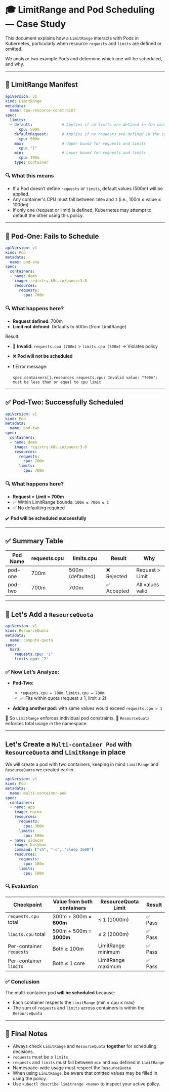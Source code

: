 # 🎓 LimitRange and Pod Scheduling — Case Study

This document explains how a `LimitRange` interacts with Pods in Kubernetes, particularly when resource `requests` and `limits` are defined or omitted.

We analyze two example Pods and determine which one will be scheduled, and why.

---

## 📜 LimitRange Manifest

```yaml
apiVersion: v1
kind: LimitRange
metadata:
  name: cpu-resource-constraint
spec:
  limits:
  - default:             # Applies if no limits are defined in the container
      cpu: 500m
    defaultRequest:      # Applies if no requests are defined in the container
      cpu: 500m
    max:                 # Upper bound for requests and limits
      cpu: "1"
    min:                 # Lower bound for requests and limits
      cpu: 100m
    type: Container
```

### 🔍 What this means
- If a Pod doesn’t define `requests` or `limits`, default values (500m) will be applied.
- Any container's CPU must fall between `100m` and `1` (i.e., 100m ≤ value ≤ 1000m).
- If only one (request or limit) is defined, Kubernetes may attempt to default the other using this policy.

---

## 🧪 Pod-One: Fails to Schedule

```yaml
apiVersion: v1
kind: Pod
metadata:
  name: pod-one
spec:
  containers:
  - name: demo
    image: registry.k8s.io/pause:3.8
    resources:
      requests:
        cpu: 700m
```

### 🔍 What happens here?
- **Request defined**: 700m
- **Limit not defined**: Defaults to 500m (from LimitRange)

Result:
- 🚫 **Invalid**: `requests.cpu (700m)` > `limits.cpu (500m)` → Violates policy
- ❌ **Pod will not be scheduled**
- ❗ Error message:
  
  ```
  spec.containers[].resources.requests.cpu: Invalid value: "700m": must be less than or equal to cpu limit
  ```

---

## ✅ Pod-Two: Successfully Scheduled

```yaml
apiVersion: v1
kind: Pod
metadata:
  name: pod-two
spec:
  containers:
  - name: demo
    image: registry.k8s.io/pause:3.8
    resources:
      requests:
        cpu: 700m
      limits:
        cpu: 700m
```

### 🔍 What happens here?
- **Request = Limit = 700m**
- ✅ Within LimitRange bounds: `100m ≤ 700m ≤ 1`
- ✅ No defaulting required

✔️ **Pod will be scheduled successfully**

---

## ✅ Summary Table

| Pod Name | requests.cpu | limits.cpu | Result | Why |
|----------|--------------|------------|--------|-----|
| pod-one  | 700m         | 500m (defaulted) | ❌ Rejected | Request > Limit |
| pod-two  | 700m         | 700m       | ✅ Accepted | All values valid |

---

## 🔄 Let's Add a `ResourceQuota`

```yaml
apiVersion: v1
kind: ResourceQuota
metadata:
  name: compute-quota
spec:
  hard:
    requests.cpu: "1"
    limits.cpu: "2"
```

### ✅ Now Let’s Analyze:

- **Pod-Two:**
  - `requests.cpu = 700m`, `limits.cpu = 700m`
  - ✅ Fits within quota (request ≤ 1, limit ≤ 2)

- **Adding another pod:** with same values would exceed `requests.cpu > 1`

📌 So `LimitRange` enforces individual pod constraints.
📌 `ResourceQuota` enforces total usage in the namespace.

---

## Let's Create a `Multi-container Pod` with `ResourceQuota` and `LimitRange` in place

We will create a pod with two containers, keeping in mind `LimitRange` and `ResourceQuota` we created earlier.

```yaml
apiVersion: v1
kind: Pod
metadata:
  name: multi-container-pod
spec:
  containers:
  - name: app
    image: nginx
    resources:
      requests:
        cpu: 300m
      limits:
        cpu: 500m
  - name: sidecar
    image: busybox
    command: ["sh", "-c", "sleep 3600"]
    resources:
      requests:
        cpu: 300m
      limits:
        cpu: 500m
```

### 🔍 Evaluation

| Checkpoint                  | Value from both containers   | ResourceQuota Limit | Result   |
|----------------------------|-------------------------------|----------------------|----------|
| `requests.cpu` total       | 300m + 300m = **600m**        | ≤ 1 (1000m)          | ✅ Pass  |
| `limits.cpu` total         | 500m + 500m = **1000m**       | ≤ 2 (2000m)          | ✅ Pass  |
| Per-container `requests`   | Both ≥ 100m                   | LimitRange minimum   | ✅ Pass  |
| Per-container `limits`     | Both ≤ 1 core                 | LimitRange maximum   | ✅ Pass  |

### ✅ Conclusion

The multi-container pod **will be scheduled** because:

- Each container respects the `LimitRange` (min ≤ cpu ≤ max)
- The sum of `requests` and `limits` across containers is within the `ResourceQuota`

---
## 🧠 Final Notes

- Always check `LimitRange` and `ResourceQuota` **together** for scheduling decisions.
- `requests` must be ≤ `limits`
- `requests` and `limits` must fall between `min` and `max` defined in `LimitRange`
- Namespace-wide usage must respect the `ResourceQuota`
- When using `LimitRange`, be aware that omitted values may be filled in using the policy.
- Use `kubectl describe limitrange <name>` to inspect your active policy.



